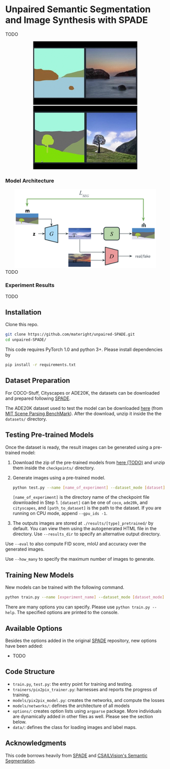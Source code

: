 # Unpaired Semantic Segmentation and Image Synthesis with SPADE
TODO
<div align="center">
  <img src="docs/images/ocean.gif" height="200"/>
  <img src="docs/images/treepond.gif" height="200"/>
</div>


### Model Architecture

<div align="center">
  <img src="docs/images/new_model.png" height="250"/>
</div>
TODO

### Experiment Results 
TODO

## Installation

Clone this repo.
```bash
git clone https://github.com/materight/unpaired-SPADE.git
cd unpaired-SPADE/
```

This code requires PyTorch 1.0 and python 3+. Please install dependencies by
```bash
pip install -r requirements.txt
```


## Dataset Preparation

For COCO-Stuff, Cityscapes or ADE20K, the datasets can be downloaded and prepared following [SPADE](https://github.com/NVlabs/SPADE.git). 

The ADE20K dataset used to test the model can be downloaded [here](http://data.csail.mit.edu/places/ADEchallenge/ADEChallengeData2016.zip) (from [MIT Scene Parsing BenchMark](http://sceneparsing.csail.mit.edu/)). After the download, unzip it inside the the `datasets/` directory. 


## Testing Pre-trained Models

Once the dataset is ready, the result images can be generated using a pre-trained model:

1. Download the zip of the pre-trained models from [here (TODO)]() and unzip them inside the `checkpoints/` directory.

2. Generate images using a pre-trained model.
    ```bash
    python test.py --name [name_of_experiment] --dataset_mode [dataset] --dataroot [path_to_dataset]
    ```
    `[name_of_experiment]` is the directory name of the checkpoint file downloaded in Step 1. `[dataset]` can be one of `coco`, `ade20k`, and `cityscapes`, and `[path_to_dataset]` is the path to the dataset. If you are running on CPU mode, append `--gpu_ids -1`.

3. The outputs images are stored at `./results/[type]_pretrained/` by default. You can view them using the autogenerated HTML file in the directory. Use `--results_dir` to specify an alternative output directory.

Use `--eval` to also compute FID score, mIoU and accuracy over the generated images.

Use `--how_many` to specify the maximum number of images to generate. 


## Training New Models

New models can be trained with the following command.

```bash
python train.py --name [experiment_name] --dataset_mode [dataset_mode] --dataroot [path_to_ade20k_dataset]
```

There are many options you can specify. Please use `python train.py --help`. The specified options are printed to the console.


## Available Options
Besides the options added in the original [SPADE](https://github.com/NVlabs/SPADE.git) repository, new options have been added:
- TODO


## Code Structure

- `train.py`, `test.py`: the entry point for training and testing.
- `trainers/pix2pix_trainer.py`: harnesses and reports the progress of training.
- `models/pix2pix_model.py`: creates the networks, and compute the losses
- `models/networks/`: defines the architecture of all models
- `options/`: creates option lists using `argparse` package. More individuals are dynamically added in other files as well. Please see the section below.
- `data/`: defines the class for loading images and label maps.


## Acknowledgments
This code borrows heavily from [SPADE](https://github.com/NVlabs/SPADE.git) and [CSAILVision's Semantic Segmentation](https://github.com/CSAILVision/semantic-segmentation-pytorch).
